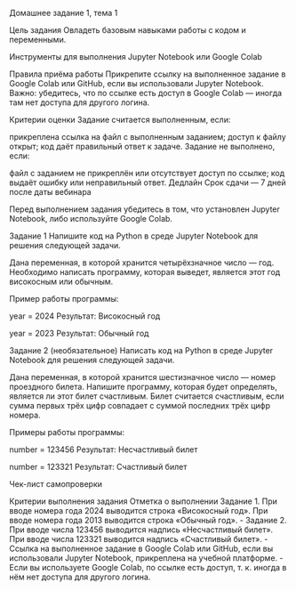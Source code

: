 Домашнее задание 1, тема 1

Цель задания
Овладеть базовым навыками работы с кодом и переменными.

Инструменты для выполнения
Jupyter Notebook или Google Colab

Правила приёма работы
Прикрепите ссылку на выполненное задание в Google Colab или GitHub, если вы использовали Jupyter Notebook.
Важно: убедитесь, что по ссылке есть доступ в Google Colab — иногда там нет доступа для другого логина.

Критерии оценки
Задание считается выполненным, если:

прикреплена ссылка на файл с выполненным заданием;
доступ к файлу открыт;
код даёт правильный ответ к задаче.
Задание не выполнено, если:

файл с заданием не прикреплён или отсутствует доступ по ссылке;
код выдаёт ошибку или неправильный ответ.
Дедлайн
Срок сдачи — 7 дней после даты вебинара

Перед выполнением задания убедитесь в том, что установлен Jupyter Notebook, либо используйте Google Colab.

Задание 1
Напишите код на Python в среде Jupyter Notebook для решения следующей задачи.

Дана переменная, в которой хранится четырёхзначное число — год. Необходимо написать программу, которая выведет, является этот год високосным или обычным.

Пример работы программы:

year = 2024
Результат:
Високосный год

year = 2023
Результат:
Обычный год

Задание 2 (необязательное)
Написать код на Python в среде Jupyter Notebook для решения следующей задачи.

Дана переменная, в которой хранится шестизначное число — номер проездного билета. Напишите программу, которая будет определять, является ли этот билет счастливым. Билет считается счастливым, если сумма первых трёх цифр совпадает с суммой последних трёх цифр номера.

Примеры работы программы:

number = 123456
Результат:
Несчастливый билет

number = 123321
Результат:
Счастливый билет

Чек-лист самопроверки

Критерии выполнения задания	Отметка о выполнении
Задание 1. При вводе номера года 2024 выводится строка «Високосный год». При вводе номера года 2013 выводится строка «Обычный год».	-
Задание 2. При вводе числа 123456 выводится надпись «Несчастливый билет». При вводе числа 123321 выводится надпись «Счастливый билет».	-
Ссылка на выполненное задание в Google Colab или GitHub, если вы использовали Jupyter Notebook, прикреплена на учебной платформе.	-
Если вы используете Google Colab, по ссылке есть доступ, т. к. иногда в нём нет доступа для другого логина.